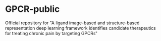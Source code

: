 # GPCR-public
Official repository for "A ligand image-based and structure-based representation deep learning framework identifies candidate therapeutics for treating chronic pain by targeting GPCRs"
